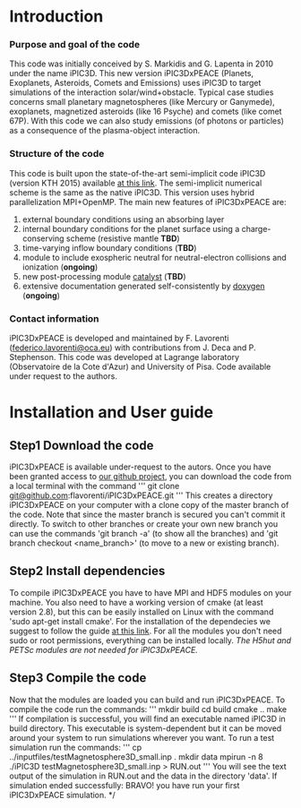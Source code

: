 # Introduction

### Purpose and goal of the code 
This code was initially conceived by S. Markidis and G. Lapenta in 2010 under the name iPIC3D. 
This new version iPIC3DxPEACE (Planets, Exoplanets, Asteroids, Comets and Emissions) uses iPIC3D to target simulations of the interaction solar/wind+obstacle.
Typical case studies concerns small planetary magnetospheres (like Mercury or Ganymede), exoplanets, magnetized asteroids (like 16 Psyche) and comets (like comet 67P). With this code we can also study emissions (of photons or particles) as a consequence of the plasma-object interaction.

### Structure of the code
This code is built upon the state-of-the-art semi-implicit code iPIC3D (version KTH 2015) available [at this link](https://github.com/KTH-HPC/iPIC3D).
The semi-implicit numerical scheme is the same as the native iPIC3D. This version uses hybrid parallelization MPI+OpenMP.
The main new features of iPIC3DxPEACE are:
1. external boundary conditions using an absorbing layer
2. internal boundary conditions for the planet surface using a charge-conserving scheme (resistive mantle **TBD**)
3. time-varying inflow boundary conditions (**TBD**)
4. module to include exospheric neutral for neutral-electron collisions and ionization (**ongoing**)
5. new post-processing module [catalyst](https://www.paraview.org/in-situ/) (**TBD**)
6. extensive documentation generated self-consistently by [doxygen](https://doxygen.nl) (**ongoing**)

### Contact information
iPIC3DxPEACE is developed and maintained by F. Lavorenti (federico.lavorenti@oca.eu) with contributions from J. Deca and P. Stephenson.
This code was developed at Lagrange laboratory (Observatoire de la Cote d'Azur) and University of Pisa.
Code available under request to the authors.


# Installation and User guide

## **Step1** Download the code
iPIC3DxPEACE is available under-request to the autors. 
Once you have been granted access to [our github project](https://github.com/flavorenti/iPIC3DxPEACE), you can download the code from a local terminal with the command
'''
git clone git@github.com:flavorenti/iPIC3DxPEACE.git
'''
This creates a directory iPIC3DxPEACE on your computer with a clone copy of the master branch of the code.
Note that since the master branch is secured you can't commit it directly. 
To switch to other branches or create your own new branch you can use the commands 'git branch -a' (to show all the branches) and 'git branch checkout <name_branch>' (to move to a new or existing branch).

## **Step2** Install dependencies

To compile iPIC3DxPEACE you have to have MPI and HDF5 modules on your machine. 
You also need to have a working version of cmake (at least version 2.8), but this can be easily installed on Linux with the command 'sudo apt-get install cmake'.
For the installation of the dependecies we suggest to follow the guide [at this link](https://github.com/CmPA/iPic3D/wiki/Quick-User's-Guide). 
For all the modules you don't need sudo or root permissions, everything can be installed locally.
_The H5hut and PETSc modules are not needed for iPIC3DxPEACE._

## **Step3** Compile the code

Now that the modules are loaded you can build and run iPIC3DxPEACE.
To compile the code run the commands:
'''
mkdir build 
cd build 
cmake ..
make
'''
If compilation is successful, you will find an executable named iPIC3D in build directory. 
This executable is system-dependent but it can be moved around your system to run simulations wherever you want.
To run a test simulation run the commands:
'''
cp ../inputfiles/testMagnetosphere3D_small.inp .
mkdir data
mpirun -n 8 ./iPIC3D testMagnetosphere3D_small.inp > RUN.out
'''
You will see the text output of the simulation in RUN.out and the data in the directory 'data'.
If simulation ended successfully: BRAVO! you have run your first iPIC3DxPEACE simulation.
*/

